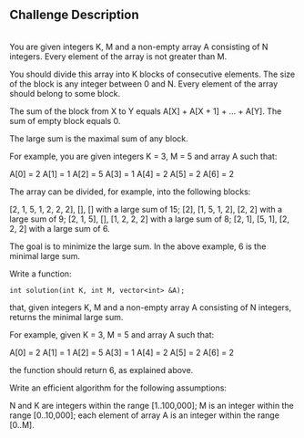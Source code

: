 ## Challenge Description

<br/>You are given integers K, M and a non-empty array A consisting of N integers. Every element of the array is not greater than M.

You should divide this array into K blocks of consecutive elements. The size of the block is any integer between 0 and N. Every element of the array should belong to some block.

The sum of the block from X to Y equals A[X] + A[X + 1] + ... + A[Y]. The sum of empty block equals 0.

The large sum is the maximal sum of any block.

For example, you are given integers K = 3, M = 5 and array A such that:

  A[0] = 2
  A[1] = 1
  A[2] = 5
  A[3] = 1
  A[4] = 2
  A[5] = 2
  A[6] = 2

The array can be divided, for example, into the following blocks:

[2, 1, 5, 1, 2, 2, 2], [], [] with a large sum of 15;
[2], [1, 5, 1, 2], [2, 2] with a large sum of 9;
[2, 1, 5], [], [1, 2, 2, 2] with a large sum of 8;
[2, 1], [5, 1], [2, 2, 2] with a large sum of 6.

The goal is to minimize the large sum. In the above example, 6 is the minimal large sum.

Write a function:

    int solution(int K, int M, vector<int> &A);

that, given integers K, M and a non-empty array A consisting of N integers, returns the minimal large sum.

For example, given K = 3, M = 5 and array A such that:

  A[0] = 2
  A[1] = 1
  A[2] = 5
  A[3] = 1
  A[4] = 2
  A[5] = 2
  A[6] = 2

the function should return 6, as explained above.

Write an efficient algorithm for the following assumptions:

N and K are integers within the range [1..100,000];
M is an integer within the range [0..10,000];
each element of array A is an integer within the range [0..M].
